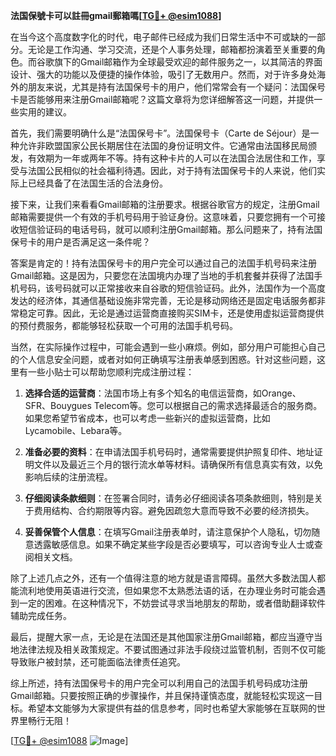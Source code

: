 **法国保號卡可以註冊gmail郵箱嗎[[TG💪+ @esim1088](https://t.me/s/esim1088)]**

在当今这个高度数字化的时代，电子邮件已经成为我们日常生活中不可或缺的一部分。无论是工作沟通、学习交流，还是个人事务处理，邮箱都扮演着至关重要的角色。而谷歌旗下的Gmail邮箱作为全球最受欢迎的邮件服务之一，以其简洁的界面设计、强大的功能以及便捷的操作体验，吸引了无数用户。然而，对于许多身处海外的朋友来说，尤其是持有法国保号卡的用户，他们常常会有一个疑问：法国保号卡是否能够用来注册Gmail邮箱呢？这篇文章将为您详细解答这一问题，并提供一些实用的建议。

首先，我们需要明确什么是“法国保号卡”。法国保号卡（Carte de Séjour）是一种允许非欧盟国家公民长期居住在法国的身份证明文件。它通常由法国移民局颁发，有效期为一年或两年不等。持有这种卡片的人可以在法国合法居住和工作，享受与法国公民相似的社会福利待遇。因此，对于持有法国保号卡的人来说，他们实际上已经具备了在法国生活的合法身份。

接下来，让我们来看看Gmail邮箱的注册要求。根据谷歌官方的规定，注册Gmail邮箱需要提供一个有效的手机号码用于验证身份。这意味着，只要您拥有一个可接收短信验证码的电话号码，就可以顺利注册Gmail邮箱。那么问题来了，持有法国保号卡的用户是否满足这一条件呢？

答案是肯定的！持有法国保号卡的用户完全可以通过自己的法国手机号码来注册Gmail邮箱。这是因为，只要您在法国境内办理了当地的手机套餐并获得了法国手机号码，该号码就可以正常接收来自谷歌的短信验证码。此外，法国作为一个高度发达的经济体，其通信基础设施非常完善，无论是移动网络还是固定电话服务都非常稳定可靠。因此，无论是通过运营商直接购买SIM卡，还是使用虚拟运营商提供的预付费服务，都能够轻松获取一个可用的法国手机号码。

当然，在实际操作过程中，可能会遇到一些小麻烦。例如，部分用户可能担心自己的个人信息安全问题，或者对如何正确填写注册表单感到困惑。针对这些问题，这里有一些小贴士可以帮助您顺利完成注册过程：

1. **选择合适的运营商**：法国市场上有多个知名的电信运营商，如Orange、SFR、Bouygues Telecom等。您可以根据自己的需求选择最适合的服务商。如果您希望节省成本，也可以考虑一些新兴的虚拟运营商，比如Lycamobile、Lebara等。

2. **准备必要的资料**：在申请法国手机号码时，通常需要提供护照复印件、地址证明文件以及最近三个月的银行流水单等材料。请确保所有信息真实有效，以免影响后续的注册流程。

3. **仔细阅读条款细则**：在签署合同时，请务必仔细阅读各项条款细则，特别是关于费用结构、合约期限等内容。避免因疏忽大意而导致不必要的经济损失。

4. **妥善保管个人信息**：在填写Gmail注册表单时，请注意保护个人隐私，切勿随意透露敏感信息。如果不确定某些字段是否必要填写，可以咨询专业人士或查阅相关文档。

除了上述几点之外，还有一个值得注意的地方就是语言障碍。虽然大多数法国人都能流利地使用英语进行交流，但如果您不太熟悉法语的话，在办理业务时可能会遇到一定的困难。在这种情况下，不妨尝试寻求当地朋友的帮助，或者借助翻译软件辅助完成任务。

最后，提醒大家一点，无论是在法国还是其他国家注册Gmail邮箱，都应当遵守当地法律法规及相关政策规定。不要试图通过非法手段绕过监管机制，否则不仅可能导致账户被封禁，还可能面临法律责任追究。

综上所述，持有法国保号卡的用户完全可以利用自己的法国手机号码成功注册Gmail邮箱。只要按照正确的步骤操作，并且保持谨慎态度，就能轻松实现这一目标。希望本文能够为大家提供有益的信息参考，同时也希望大家能够在互联网的世界里畅行无阻！

[[TG💪+ @esim1088](https://t.me/s/esim1088) ![Image](https://i.postimg.cc/4NQfJmqS/Snipaste-2025-05-13-00-14-12.png)]